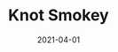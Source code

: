 ---
description: ""
tags: 
  - "Lark Fontaine"
  - "Knot"
  - "Textiles"
image_primary: "img/KnotSmokey_large.jpg"
href: "https://www.larkfontaine.com/collections/textiles/products/knot-heathered"
designer: "Lark Fontaine"
title: "Knot Smokey"
category: "Textiles"
subtitle: ""
manufacturer: "Lark Fontaine"
slug: "/manufacturers/lark-fontaine/textiles/lark-fontaine-knot-smokey"
date: "2021-04-01"
---